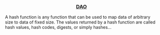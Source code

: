 <center><h3><a href="#">DAO</a></h3></center>

A hash function is any function that can be used to map data of arbitrary size to data of fixed size. The values returned by a hash function are called hash values, hash codes, digests, or simply hashes...
